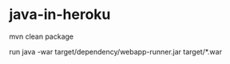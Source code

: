 # java-in-heroku

mvn clean package

run 
java -war target/dependency/webapp-runner.jar target/*.war
